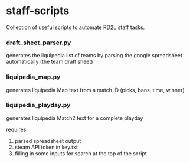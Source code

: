 # staff-scripts

Collection of useful scripts to automate RD2L staff tasks.

### draft_sheet_parser.py
generates the liquipedia list of teams by parsing the google spreadsheet automatically (the team draft sheet)

### liquipedia_map.py
generates liquipedia Map text from a match ID (picks, bans, time, winner)

### liquipedia_playday.py
generates liquipedia Match2 text for a complete playday

requires:
1) parsed spreadsheet output
2) steam API token in key.txt
3) filling in some inputs for search at the top of the script
